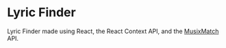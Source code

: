# Lyric Finder

Lyric Finder made using React, the React Context API, and the [MusixMatch](https://www.musixmatch.com/) API.